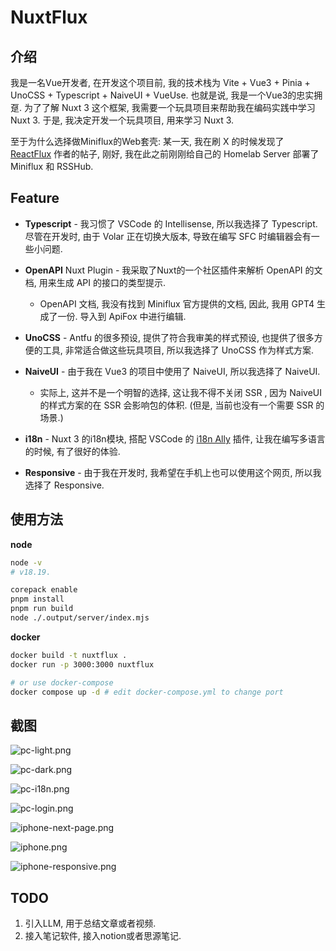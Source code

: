 # NuxtFlux

## 介绍

我是一名Vue开发者, 在开发这个项目前, 我的技术栈为 Vite + Vue3 + Pinia + UnoCSS + Typescript + NaiveUI + VueUse. 也就是说, 我是一个Vue3的忠实拥趸. 为了了解 Nuxt 3 这个框架, 我需要一个玩具项目来帮助我在编码实践中学习 Nuxt 3. 于是, 我决定开发一个玩具项目, 用来学习 Nuxt 3.

至于为什么选择做Miniflux的Web套壳: 某一天, 我在刷 X 的时候发现了 [ReactFlux](https://github.com/electh/ReactFlux) 作者的帖子, 刚好, 我在此之前刚刚给自己的 Homelab Server 部署了 Miniflux 和 RSSHub.

## Feature

- **Typescript** - 我习惯了 VSCode 的 Intellisense, 所以我选择了 Typescript. 尽管在开发时, 由于 Volar 正在切换大版本, 导致在编写 SFC 时编辑器会有一些小问题.

- **OpenAPI** Nuxt Plugin - 我采取了Nuxt的一个社区插件来解析 OpenAPI 的文档, 用来生成 API 的接口的类型提示.

  - OpenAPI 文档, 我没有找到 Miniflux 官方提供的文档, 因此, 我用 GPT4 生成了一份. 导入到 ApiFox 中进行编辑.

- **UnoCSS** - Antfu 的很多预设, 提供了符合我审美的样式预设, 也提供了很多方便的工具, 非常适合做这些玩具项目, 所以我选择了 UnoCSS 作为样式方案.

- **NaiveUI** - 由于我在 Vue3 的项目中使用了 NaiveUI, 所以我选择了 NaiveUI.

  - 实际上, 这并不是一个明智的选择, 这让我不得不关闭 SSR , 因为 NaiveUI 的样式方案的在 SSR 会影响包的体积. (但是, 当前也没有一个需要 SSR 的场景.)

- **i18n** - Nuxt 3 的i18n模块, 搭配 VSCode 的 [i18n Ally](https://github.com/lokalise/i18n-ally) 插件, 让我在编写多语言的时候, 有了很好的体验.

- **Responsive** - 由于我在开发时, 我希望在手机上也可以使用这个网页, 所以我选择了 Responsive.

## 使用方法

**node**

```bash
node -v
# v18.19.

corepack enable
pnpm install
pnpm run build
node ./.output/server/index.mjs
```

**docker**

```bash
docker build -t nuxtflux .
docker run -p 3000:3000 nuxtflux

# or use docker-compose
docker compose up -d # edit docker-compose.yml to change port
```

## 截图

<div style="max-width: 80ch; margin: 1rem auto">

![pc-light.png](./screenshots/pc-light.png)

![pc-dark.png](./screenshots/pc-dark.png)

![pc-i18n.png](./screenshots/pc-i18n.png)

![pc-login.png](./screenshots/pc-login.png)

![iphone-next-page.png](./screenshots/iphone-next-page.png)

![iphone.png](./screenshots/iphone.png)

![iphone-responsive.png](./screenshots/iphone-responsive.png)

</div>

## TODO

1. 引入LLM, 用于总结文章或者视频.
2. 接入笔记软件, 接入notion或者思源笔记.
